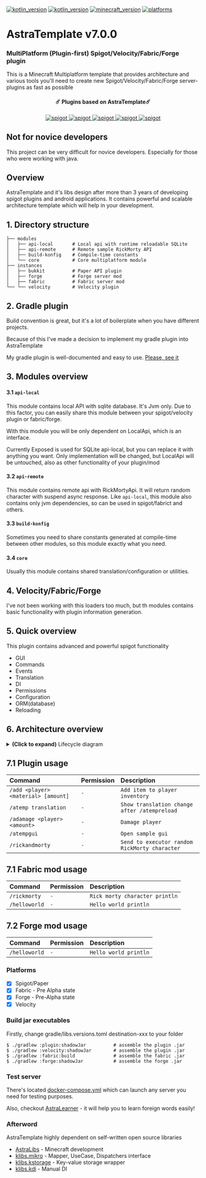 [![kotlin_version](https://img.shields.io/badge/kotlin-1.9.0-blueviolet?style=flat-square)](https://github.com/Astra-Interactive/AstraLibs)
[![kotlin_version](https://img.shields.io/badge/java-17-blueviolet?style=flat-square)](https://github.com/Astra-Interactive/AstraLibs)
[![minecraft_version](https://img.shields.io/badge/minecraft-1.19.2-green?style=flat-square)](https://github.com/Astra-Interactive/AstraLibs)
[![platforms](https://img.shields.io/badge/platform-spigot%7Cvelocity-blue?style=flat-square)](https://github.com/Astra-Interactive/AstraLibs)

# AstraTemplate v7.0.0

### MultiPlatform (Plugin-first) Spigot/Velocity/Fabric/Forge plugin

This is a Minecraft Multiplatform template that provides architecture and various tools you'll need to create new
Spigot/Velocity/Fabric/Forge server-plugins as fast as possible

<h4 align="center">☄️ Plugins based on AstraTemplate☄️ </h4>

<p align="center">
    <a href="https://github.com/Astra-Interactive/AstraAuctions/">
        <img alt="spigot" src="https://img.shields.io/badge/github-AstraAuctions-1B76CA"/>
    </a>
    <a href="https://github.com/Astra-Interactive/AstraRating">
        <img alt="spigot" src="https://img.shields.io/badge/github-AstraRating -1B76CA"/>
    </a>
    <a href="https://github.com/Astra-Interactive/AspeKt">
        <img alt="spigot" src="https://img.shields.io/badge/github-AspeKt-1B76CA"/>
    </a>
    <a href="https://github.com/Astra-Interactive/AstraShop">
        <img alt="spigot" src="https://img.shields.io/badge/github-AstraShop-1B76CA"/>
    </a>
    <a href="https://github.com/Astra-Interactive/SoulKeeper">
        <img alt="spigot" src="https://img.shields.io/badge/github-SoulKeeper-1B76CA"/>
    </a>
</p>

## Not for novice developers

This project can be very difficult for novice developers. Especially for those who were working with java.

## Overview

AstraTemplate and it's libs design after more than 3 years of developing spigot plugins and android applications.
It contains powerful and scalable architecture template which will help in your development.

## 1. Directory structure

    ├── modules             
    │   ├── api-local       # Local api with runtime reloadable SQLite
    │   ├── api-remote      # Remote sample RickMorty API
    │   ├── build-konfig    # Compile-time constants
    │   └── core            # Core multiplatform module
    ├── instances
    │   ├── bukkit          # Paper API plugin
    │   ├── forge           # Forge server mod
    │   ├── fabric          # Fabric server mod
    └── └── velocity        # Velocity plugin

## 2. Gradle plugin

Build convention is great, but it's a lot of boilerplate when you have different projects.

Because of this I've made a decision to implement my gradle plugin into AstraTemplate

My gradle plugin is well-documented and easy to use. [Please, see it](https://github.com/makeevrserg/gradle-plugin)

## 3. Modules overview

#### 3.1 `api-local`

This module contains local API with sqlite database. It's Jvm only. Due to this factor, you can easily share this module
between your spigot/velocity plugin or fabric/forge.

With this module you will be only dependent on LocalApi, which is an interface.

Currently Exposed is used for SQLite api-local, but you can replace it with anything you want.
Only implementation will be changed, but LocalApi will be untouched, also as other functionality of your plugin/mod

#### 3.2 `api-remote`

This module contains remote api with RickMortyApi. It will return random character with suspend async response.
Like `api-local`, this module also contains only jvm dependencies, so can be used in spigot/fabrict and others.

#### 3.3 `build-konfig`

Sometimes you need to share constants generated at compile-time between other modules, so this module exactly what you
need.

#### 3.4 `core`

Usually this module contains shared translation/configuration or utilities.

## 4. Velocity/Fabric/Forge

I've not been working with this loaders too much, but th modules contains basic functionality with plugin
information generation.

## 5. Quick overview

This plugin contains advanced and powerful spigot functionality

- GUI
- Commands
- Events
- Translation
- DI
- Permissions
- Configuration
- ORM(database)
- Reloading

## 6. Architecture overview

<details>
  <summary><b>(Click to expand)</b> Lifecycle diagram</summary>

With this hierarchy its' possible to create independent modules

Each Module contains Lifecycle which is handled by it's parent module

Each Lifecycle contains three methods:

- onEnable
- onDisable
- onReload

In this example, we have `RootPlugin` which is `JavaPlugin`.
`RootPlugin` contains list of child lifecycles.
Child lifecycles called when RootPlugins's lifecycle methods is called.

RootPlugin doesn't go beyond it's area of responsibility.
All children handle it's own lifecycles.

```mermaid
classDiagram
    class RootPlugin {
        lifecycles
        onEnable()
        onDisable()
        onReload()
    }

    RootPlugin ..> CoreModule: Child
    RootPlugin ..> EventModule: Child
    RootPlugin ..> DatabaseModule: Child
    EventModule ..> MoveEventModule: Child

    class MoveEventModule {
        lifecycle: Lifecycle
        onEnable()
        onDisable()
    }
    class EventModule {
        lifecycle: Lifecycle
        onEnable()
        onDisable()
    }
    class CoreModule {
        lifecycle: Lifecycle
        onReload()
    }
    class DatabaseModule {
        lifecycle: Lifecycle
        onEnable()
        onDisable()
    }
```

</details>

## 7.1 Plugin usage

| Command                             | Permission | Description                                   |
|:------------------------------------|:-----------|:----------------------------------------------|
| `/add <player> <material> [amount]` | `-`        | `Add item to player inventory`                |
| `/atemp translation`                | `-`        | `Show translation change after /atempreload`  |
| `/adamage <player> <amount>`        | `-`        | `Damage player`                               |
| `/atempgui`                         | `-`        | `Open sample gui`                             |
| `/rickandmorty `                    | `-`        | `Send to executor random RickMorty character` |

## 7.1 Fabric mod usage

| Command       | Permission | Description                    |
|:--------------|:-----------|:-------------------------------|
| `/rickmorty`  | `-`        | `Rick morty character println` |
| `/helloworld` | `-`        | `Hello world println`          |

## 7.2 Forge mod usage

| Command       | Permission | Description           |
|:--------------|:-----------|:----------------------|
| `/helloworld` | `-`        | `Hello world println` |

### Platforms

- [x] Spigot/Paper
- [x] Fabric - Pre Alpha state
- [x] Forge - Pre-Alpha state
- [x] Velocity

### Build jar executables

Firstly, change gradle/libs.versions.toml destination-xxx to your folder

    $ ./gradlew :plugin:shadowJar          # assemble the plugin .jar
    $ ./gradlew :velocity:shadowJar        # assemble the plugin .jar
    $ ./gradlew :fabric:build              # assemble the fabric .jar
    $ ./gradlew :forge:shadowJar           # assemble the forge .jar

### Test server

There's located [docker-compose.yml](docker-compose.yml) which can launch any server you need for testing purposes.

Also, checkout [AstraLearner](https://play.google.com/store/apps/details?id=com.makeevrserg.astralearner) - it will help
you to learn foreign words easily!

### Afterword

AstraTemplate highly dependent on self-written open source libraries

- [AstraLibs](https://github.com/Astra-Interactive/AstraLibs) - Minecraft development
- [klibs.mikro](https://github.com/makeevrserg/klibs.mikro) - Mapper, UseCase, Dispatchers interface
- [klibs.kstorage](https://github.com/makeevrserg/klibs.kstorage) - Key-value storage wrapper
- [klibs.kdi](https://github.com/makeevrserg/klibs.kdi) - Manual DI
